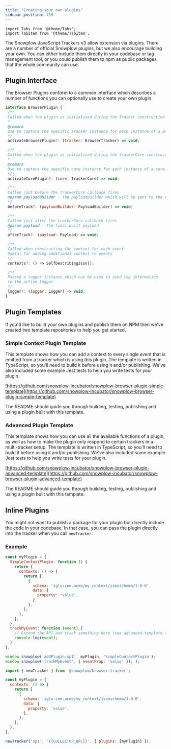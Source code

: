 ```yaml
---
title: "Creating your own plugins"
sidebar_position: 750
---
```


```mdx-code-block
import Tabs from '@theme/Tabs';
import TabItem from '@theme/TabItem';
```

The Snowplow JavaScript Trackers v3 allow extension via plugins. There are a number of official Snowplow plugins, but we also encourage building your own. You can either include them directly in your codebase or tag management tool, or you could publish them to npm as public packages that the whole community can use.

## Plugin Interface

The Browser Plugins conform to a common interface which describes a number of functions you can optionally use to create your own plugin.

```javascript
interface BrowserPlugin {
 /**
 Called when the plugin is initialised during the Tracker construction
 *
 @remark
 Use to capture the specific Tracker instance for each instance of a Browser Plugin
 */
 activateBrowserPlugin?: (tracker: BrowserTracker) => void;

 /**
 Called when the plugin is initialised during the trackerCore construction
 *
 @remark
 Use to capture the specific core instance for each instance of a core plugin
 */;
 activateCorePlugin?: (core: TrackerCore) => void;

 /**
 Called just before the trackerCore callback fires
 @param payloadBuilder - The payloadBuilder which will be sent to the callback, can be modified
 */
 beforeTrack?: (payloadBuilder: PayloadBuilder) => void;

 /**
 Called just after the trackerCore callback fires
 @param payload - The final built payload
 */
 afterTrack?: (payload: Payload) => void;

 /**
 Called when constructing the context for each event
 Useful for adding additional context to events
 */
 contexts?: () => SelfDescribingJson[];

 /**
 Passed a logger instance which can be used to send log information
 to the active logger
 */
 logger?: (logger: Logger) => void;
} 
```

## Plugin Templates

If you'd like to build your own plugins and publish them on NPM then we've created two template repositories to help you get started.

### Simple Context Plugin Template

This template shows how you can add a context to every single event that is emitted from a tracker which is using this plugin. The template is written in TypeScript, so you'll need to build it before using it and/or publishing. We've also included some example Jest tests to help you write tests for your plugin.

[https://github.com/snowplow-incubator/snowplow-browser-plugin-simple-template](https://github.com/snowplow-incubator/snowplow-browser-plugin-simple-template)

The README should guide you through building, testing, publishing and using a plugin built with this template.

### Advanced Plugin Template

This template shows how you can use all the available functions of a plugin, as well as how to make the plugin only respond to certain trackers in a multi-tracker setup. The template is written in TypeScript, so you'll need to build it before using it and/or publishing. We've also included some example Jest tests to help you write tests for your plugin.

[https://github.com/snowplow-incubator/snowplow-browser-plugin-advanced-template](https://github.com/snowplow-incubator/snowplow-browser-plugin-advanced-template)

The README should guide you through building, testing, publishing and using a plugin built with this template.

## Inline Plugins

You might not want to publish a package for your plugin but directly include the code in your codebase. In that case, you can pass the plugin directly into the tracker when you call `newTracker`.

### Example

<Tabs groupId="platform" queryString>
  <TabItem value="js" label="JavaScript (tag)" default>

```javascript
const myPlugin = {
  SimpleContextPlugin: function () {
    return {
      contexts: () => {
        return [
          {
            schema: 'iglu:com.acme/my_context/jsonschema/1-0-0',
            data: {
              property: 'value',
            },
          },
        ];
      },
    };
  },
  trackMyEvent: function (event) {
    // Extend the API and track something here (see advanced-template above)
    console.log(event);
  }
};

window.snowplow('addPlugin:sp1', myPlugin, 'SimpleContextPlugin');
window.snowplow('trackMyEvent', { eventProp: 'value' }); );
```

  </TabItem>
  <TabItem value="browser" label="Browser (npm)">

```javascript
import { newTracker } from '@snowplow/browser-tracker'; 

const myPlugin = {
  contexts: () => {
    return [
      {
        schema: 'iglu:com.acme/my_context/jsonschema/1-0-0',
        data: {
          property: 'value',
        },
      },
    ];
  },
};

newTracker('sp1', '{{COLLECTOR_URL}}', { plugins: [myPlugin] });
```

  </TabItem>
</Tabs>
